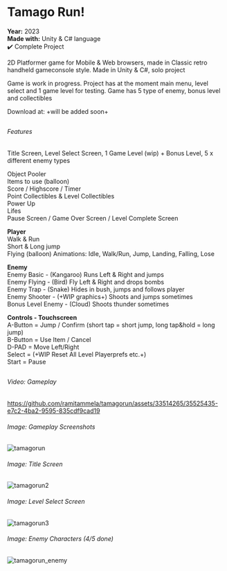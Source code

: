 # Tamago Run!

**Year:** 2023  
**Made with:** Unity & C# language  
✔️ Complete Project

2D Platformer game for Mobile & Web browsers, made in Classic retro handheld gameconsole style. Made in Unity & C#, solo project

Game is work in progress. Project has at the moment main menu, level select and 1 game level for testing. Game has 5 type of enemy, bonus level and collectibles

Download at: +will be added soon+


##


###### Features
Title Screen, Level Select Screen, 1 Game Level (wip) + Bonus Level, 5 x different enemy types

Object Pooler  
Items to use (balloon)  
Score / Highscore  / Timer  
Point Collectibles & Level Collectibles  
Power Up  
Lifes  
Pause Screen / Game Over Screen / Level Complete Screen
 
**Player**  
Walk & Run  
Short & Long jump  
Flying (balloon)
Animations: Idle, Walk/Run, Jump, Landing, Falling, Lose  

**Enemy**  
Enemy Basic - (Kangaroo) Runs Left & Right and jumps  
Enemy Flying - (Bird) Fly Left & Right and drops bombs  
Enemy Trap - (Snake) Hides in bush, jumps and follows player  
Enemy Shooter - (+WIP graphics+) Shoots and jumps sometimes   
Bonus Level Enemy - (Cloud) Shoots thunder sometimes

**Controls - Touchscreen**  
A-Button = Jump / Confirm (short tap = short jump, long tap&hold = long jump)  
B-Button = Use Item / Cancel  
D-PAD = Move Left/Right  
Select = (+WIP Reset All Level Playerprefs etc.+)  
Start = Pause

##

###### Video: Gameplay
https://github.com/ramitammela/tamagorun/assets/33514265/35525435-e7c2-4ba2-9595-835cdf9cad19

###### Image: Gameplay Screenshots
![tamagorun](https://github.com/ramitammela/tamagorun/assets/33514265/9ed8e34f-e465-4c81-b268-508bcd59450d)

###### Image: Title Screen
![tamagorun2](https://github.com/ramitammela/tamagorun/assets/33514265/99f1bde0-9742-4115-85d2-f7fb1ff7455b)

###### Image: Level Select Screen
![tamagorun3](https://github.com/ramitammela/tamagorun/assets/33514265/7f5676a6-b90f-4289-81d7-685ed4f83aaf)

###### Image: Enemy Characters (4/5 done)
![tamagorun_enemy](https://github.com/ramitammela/tamagorun/assets/33514265/5abb447a-d071-44db-8eb5-2166daaeceba)

##
